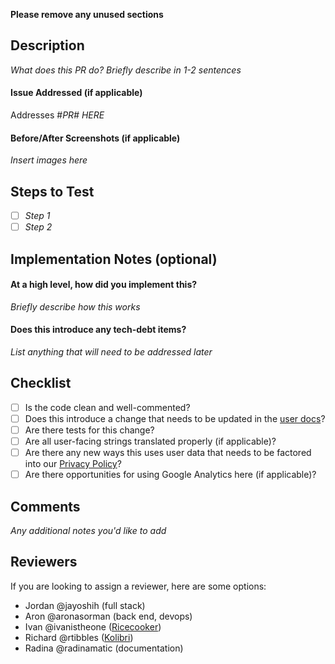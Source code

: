 **Please remove any unused sections**

## Description

*What does this PR do? Briefly describe in 1-2 sentences*

#### Issue Addressed (if applicable)

Addresses #*PR# HERE*

#### Before/After Screenshots (if applicable)

*Insert images here*


## Steps to Test

- [ ] *Step 1*
- [ ] *Step 2*

## Implementation Notes (optional)

#### At a high level, how did you implement this?

*Briefly describe how this works*

#### Does this introduce any tech-debt items?

*List anything that will need to be addressed later*


## Checklist

- [ ] Is the code clean and well-commented?
- [ ] Does this introduce a change that needs to be updated in the [user docs](https://kolibri-studio.readthedocs.io/en/latest/index.html)?
- [ ] Are there tests for this change?
- [ ] Are all user-facing strings translated properly (if applicable)?
- [ ] Are there any new ways this uses user data that needs to be factored into our [Privacy Policy](https://github.com/learningequality/studio/tree/master/contentcuration/contentcuration/templates/policies/text)?
- [ ] Are there opportunities for using Google Analytics here (if applicable)?

## Comments

*Any additional notes you'd like to add*

## Reviewers

If you are looking to assign a reviewer, here are some options:
- Jordan @jayoshih (full stack)
- Aron @aronasorman (back end, devops)
- Ivan @ivanistheone ([Ricecooker](https://github.com/learningequality/ricecooker))
- Richard @rtibbles ([Kolibri](https://github.com/learningequality/kolibri))
- Radina @radinamatic (documentation)
